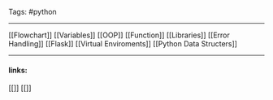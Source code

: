 
Tags: #python  

------------------------------------------
[[Flowchart]]
[[Variables]]
[[OOP]]
[[Function]]
[[Libraries]]
[[Error Handling]]
[[Flask]]
[[Virtual Enviroments]]
[[Python Data Structers]]


---------------------
#### links:
[[]]
[[]]